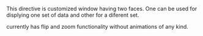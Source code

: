 This directive is customized window having two faces. One can be used for displying one set of data and other for a diferent set. 

currently has flip and zoom functionality without animations of any kind. 